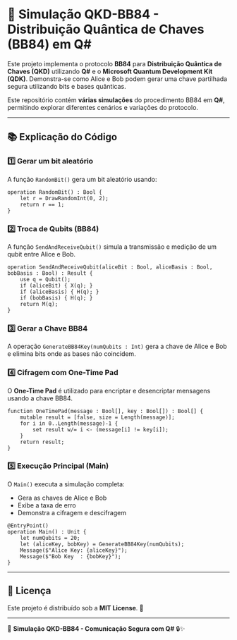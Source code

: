 # 🔑 Simulação QKD-BB84 - Distribuição Quântica de Chaves (BB84) em Q\#

Este projeto implementa o protocolo **BB84** para **Distribuição Quântica de Chaves (QKD)** utilizando **Q#** e o **Microsoft Quantum Development Kit (QDK)**. Demonstra-se como Alice e Bob podem gerar uma chave partilhada segura utilizando bits e bases quânticas.

Este repositório contém **várias simulações** do procedimento BB84 em **Q#**, permitindo explorar diferentes cenários e variações do protocolo.

---

## 📚 Explicação do Código

### **1️⃣ Gerar um bit aleatório**

A função `RandomBit()` gera um bit aleatório usando:

```qsharp
operation RandomBit() : Bool {
    let r = DrawRandomInt(0, 2);
    return r == 1;
}
```

### **2️⃣ Troca de Qubits (BB84)**

A função `SendAndReceiveQubit()` simula a transmissão e medição de um qubit entre Alice e Bob.

```qsharp
operation SendAndReceiveQubit(aliceBit : Bool, aliceBasis : Bool, bobBasis : Bool) : Result {
    use q = Qubit();
    if (aliceBit) { X(q); }
    if (aliceBasis) { H(q); }
    if (bobBasis) { H(q); }
    return M(q);
}
```

### **3️⃣ Gerar a Chave BB84**

A operação `GenerateBB84Key(numQubits : Int)` gera a chave de Alice e Bob e elimina bits onde as bases não coincidem.

### **4️⃣ Cifragem com One-Time Pad**

O **One-Time Pad** é utilizado para encriptar e desencriptar mensagens usando a chave BB84.

```qsharp
function OneTimePad(message : Bool[], key : Bool[]) : Bool[] {
    mutable result = [false, size = Length(message)];
    for i in 0..Length(message)-1 {
        set result w/= i <- (message[i] != key[i]);
    }
    return result;
}
```

### **5️⃣ Execução Principal (Main)**

O `Main()` executa a simulação completa:

- Gera as chaves de Alice e Bob
- Exibe a taxa de erro
- Demonstra a cifragem e descifragem

```qsharp
@EntryPoint()
operation Main() : Unit {
    let numQubits = 20;
    let (aliceKey, bobKey) = GenerateBB84Key(numQubits);
    Message($"Alice Key: {aliceKey}");
    Message($"Bob Key  : {bobKey}");
}
```

---

## 📜 Licença

Este projeto é distribuído sob a **MIT License**. 📄

---

🚀 **Simulação QKD-BB84 - Comunicação Segura com Q#** 🔒✨

